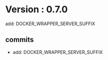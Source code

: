 # Version : 0.7.0

add: DOCKER_WRAPPER_SERVER_SUFFIX

## commits

* add: DOCKER_WRAPPER_SERVER_SUFFIX
